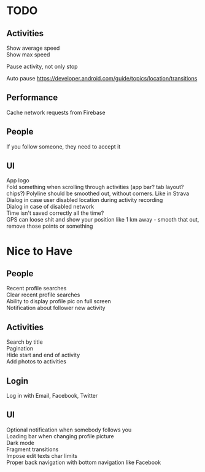 # TODO

## Activities

Show average speed  
Show max speed

Pause activity, not only stop

Auto pause
https://developer.android.com/guide/topics/location/transitions

## Performance

Cache network requests from Firebase

## People

If you follow someone, they need to accept it

## UI

App logo  
Fold something when scrolling through activities (app bar? tab layout? chips?)
Polyline should be smoothed out, without corners. Like in Strava   
Dialog in case user disabled location during activity recording  
Dialog in case of disabled network  
Time isn't saved correctly all the time?  
GPS can loose shit and show your position like 1 km away - smooth that out, remove those points or something

# Nice to Have

## People

Recent profile searches  
Clear recent profile searches  
Ability to display profile pic on full screen  
Notification about follower new activity

## Activities

Search by title  
Pagination  
Hide start and end of activity  
Add photos to activities

## Login

Log in with Email, Facebook, Twitter

## UI

Optional notification when somebody follows you  
Loading bar when changing profile picture  
Dark mode  
Fragment transitions  
Impose edit texts char limits  
Proper back navigation with bottom navigation like Facebook
